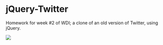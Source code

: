 # jQuery-Twitter
Homework for week #2 of WDI; a clone of an old version of Twitter, using jQuery.

![](http://i13.photobucket.com/albums/a296/BexB/Screenshot%202016-09-23%2012.47.29.png)